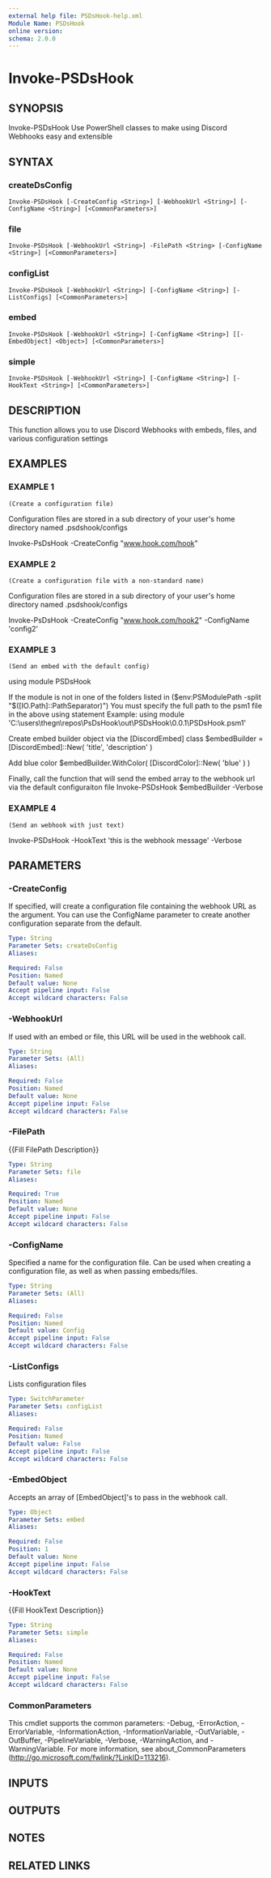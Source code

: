 ```yaml
---
external help file: PSDsHook-help.xml
Module Name: PSDsHook
online version:
schema: 2.0.0
---
```


# Invoke-PSDsHook

## SYNOPSIS
Invoke-PSDsHook
Use PowerShell classes to make using Discord Webhooks easy and extensible

## SYNTAX

### createDsConfig
```
Invoke-PSDsHook [-CreateConfig <String>] [-WebhookUrl <String>] [-ConfigName <String>] [<CommonParameters>]
```

### file
```
Invoke-PSDsHook [-WebhookUrl <String>] -FilePath <String> [-ConfigName <String>] [<CommonParameters>]
```

### configList
```
Invoke-PSDsHook [-WebhookUrl <String>] [-ConfigName <String>] [-ListConfigs] [<CommonParameters>]
```

### embed
```
Invoke-PSDsHook [-WebhookUrl <String>] [-ConfigName <String>] [[-EmbedObject] <Object>] [<CommonParameters>]
```

### simple
```
Invoke-PSDsHook [-WebhookUrl <String>] [-ConfigName <String>] [-HookText <String>] [<CommonParameters>]
```

## DESCRIPTION
This function allows you to use Discord Webhooks with embeds, files, and various configuration settings

## EXAMPLES

### EXAMPLE 1
```
(Create a configuration file)
```

Configuration files are stored in a sub directory of your user's home directory named .psdshook/configs

Invoke-PsDsHook -CreateConfig "www.hook.com/hook"

### EXAMPLE 2
```
(Create a configuration file with a non-standard name)
```

Configuration files are stored in a sub directory of your user's home directory named .psdshook/configs

Invoke-PsDsHook -CreateConfig "www.hook.com/hook2" -ConfigName 'config2'

### EXAMPLE 3
```
(Send an embed with the default config)
```

using module PSDsHook

If the module is not in one of the folders listed in ($env:PSModulePath -split "$(\[IO.Path\]::PathSeparator)")
You must specify the full path to the psm1 file in the above using statement
Example: using module 'C:\users\thegn\repos\PsDsHook\out\PSDsHook\0.0.1\PSDsHook.psm1'

Create embed builder object via the \[DiscordEmbed\] class
$embedBuilder = \[DiscordEmbed\]::New(
                    'title',
                    'description'
                )

Add blue color
$embedBuilder.WithColor(
    \[DiscordColor\]::New(
            'blue'
    )
)

Finally, call the function that will send the embed array to the webhook url via the default configuraiton file
Invoke-PSDsHook $embedBuilder -Verbose

### EXAMPLE 4
```
(Send an webhook with just text)
```

Invoke-PSDsHook -HookText 'this is the webhook message' -Verbose

## PARAMETERS

### -CreateConfig
If specified, will create a configuration file containing the webhook URL as the argument.
You can use the ConfigName parameter to create another configuration separate from the default.

```yaml
Type: String
Parameter Sets: createDsConfig
Aliases:

Required: False
Position: Named
Default value: None
Accept pipeline input: False
Accept wildcard characters: False
```

### -WebhookUrl
If used with an embed or file, this URL will be used in the webhook call.

```yaml
Type: String
Parameter Sets: (All)
Aliases:

Required: False
Position: Named
Default value: None
Accept pipeline input: False
Accept wildcard characters: False
```

### -FilePath
{{Fill FilePath Description}}

```yaml
Type: String
Parameter Sets: file
Aliases:

Required: True
Position: Named
Default value: None
Accept pipeline input: False
Accept wildcard characters: False
```

### -ConfigName
Specified a name for the configuration file. 
Can be used when creating a configuration file, as well as when passing embeds/files.

```yaml
Type: String
Parameter Sets: (All)
Aliases:

Required: False
Position: Named
Default value: Config
Accept pipeline input: False
Accept wildcard characters: False
```

### -ListConfigs
Lists configuration files

```yaml
Type: SwitchParameter
Parameter Sets: configList
Aliases:

Required: False
Position: Named
Default value: False
Accept pipeline input: False
Accept wildcard characters: False
```

### -EmbedObject
Accepts an array of \[EmbedObject\]'s to pass in the webhook call.

```yaml
Type: Object
Parameter Sets: embed
Aliases:

Required: False
Position: 1
Default value: None
Accept pipeline input: False
Accept wildcard characters: False
```

### -HookText
{{Fill HookText Description}}

```yaml
Type: String
Parameter Sets: simple
Aliases:

Required: False
Position: Named
Default value: None
Accept pipeline input: False
Accept wildcard characters: False
```

### CommonParameters
This cmdlet supports the common parameters: -Debug, -ErrorAction, -ErrorVariable, -InformationAction, -InformationVariable, -OutVariable, -OutBuffer, -PipelineVariable, -Verbose, -WarningAction, and -WarningVariable.
For more information, see about_CommonParameters (http://go.microsoft.com/fwlink/?LinkID=113216).

## INPUTS

## OUTPUTS

## NOTES

## RELATED LINKS
